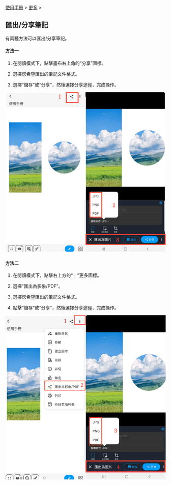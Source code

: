 [使用手冊](/dragonnest/drawnote/manual/zh-tw) > [更多](/dragonnest/drawnote/manual/zh-tw/more) >

匯出/分享筆記
---
有兩種方法可以匯出/分享筆記。

#### 方法一
1. 在閱讀模式下，點擊畫布右上角的“分享”圖標。

2. 選擇您希望匯出的筆記文件格式。

3. 選擇“儲存”或“分享”，然後選擇分享途徑，完成操作。

![](imgs/export_share_notes.png)

#### 方法二
1. 在閱讀模式下，點擊右上方的“⋮”更多圖標。

2. 選擇“匯出為影象/PDF”。

3. 選擇您希望匯出的筆記文件格式。

4. 點擊“儲存”或“分享”，然後選擇分享途徑，完成操作。

![](imgs/export_share_notes1.png)